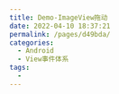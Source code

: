 ```yaml
---
title: Demo-ImageView拖动
date: 2022-04-10 18:37:21
permalink: /pages/d49bda/
categories:
  - Android
  - View事件体系
tags:
  - 
---
```

